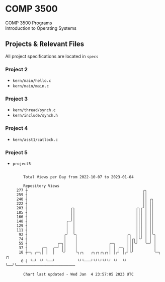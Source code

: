 # COMP 3500
COMP 3500 Programs  
Introduction to Operating Systems  
## Projects & Relevant Files
All project specifications are located in `specs`
### Project 2
- `kern/main/hello.c`
- `kern/main/main.c`
### Project 3
- `kern/thread/synch.c`
- `kern/include/synch.h`
### Project 4
- `kern/asst1/catlock.c`
### Project 5
- `project5`

```

        Total Views per Day from 2022-10-07 to 2023-01-04

        Repository Views
     277 ┼                                                   ╭╮
     259 ┤                                                   ││
     240 ┤                                                   ││ ╭╮
     222 ┤                                                   ││ ││
     203 ┤                   ╭╮                           ╭╮╭╯│ ││
     185 ┤                   ││                           │││ │ ││
     166 ┤                   ││                           │││ │ ││
     148 ┤                 ╭─╯│                           │││ │ ││
     129 ┤                 │  │                           │││ │ ││
     111 ┤                 │  │                           │││ │ ││
      92 ┤                ╭╯  ╰╮                      ╭╮  │││ │ │╰╮
      74 ┤                │    │                      ││╭╮│╰╯ │ │ │
      55 ┤             ╭─╮│    │              ╭─╮     │││╰╯   ╰─╯ │
      37 ┤      ╭─╮  ╭─╯ ││    │              │ │ ╭─╮ │││         │
      18 ┼─╮ ╭─╮│ │  │   ╰╯    ╰╮╭╮   ╭╮╭╮╭╮╭╮│ │╭╯ │╭╯╰╯         ╰─╮  ╭╮
       0 ┤ ╰─╯ ╰╯ ╰──╯          ╰╯╰───╯╰╯╰╯╰╯╰╯ ╰╯  ╰╯              ╰──╯╰──────────────────────────

        Chart last updated - Wed Jan  4 23:57:05 2023 UTC
        
```

